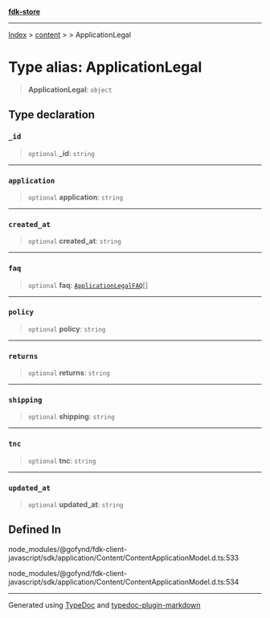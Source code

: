 [**fdk-store**](../../../README.md)
***

[Index](../../../API.md) > [content](../../README.md) > [<internal>](../README.md) > ApplicationLegal

# Type alias: ApplicationLegal

> **ApplicationLegal**: `object`

## Type declaration

### `_id`

> `optional` **\_id**: `string`

***

### `application`

> `optional` **application**: `string`

***

### `created_at`

> `optional` **created\_at**: `string`

***

### `faq`

> `optional` **faq**: [`ApplicationLegalFAQ`](type-alias.ApplicationLegalFAQ.md)[]

***

### `policy`

> `optional` **policy**: `string`

***

### `returns`

> `optional` **returns**: `string`

***

### `shipping`

> `optional` **shipping**: `string`

***

### `tnc`

> `optional` **tnc**: `string`

***

### `updated_at`

> `optional` **updated\_at**: `string`

## Defined In

node\_modules/@gofynd/fdk-client-javascript/sdk/application/Content/ContentApplicationModel.d.ts:533

node\_modules/@gofynd/fdk-client-javascript/sdk/application/Content/ContentApplicationModel.d.ts:534

***
Generated using [TypeDoc](https://typedoc.org/) and [typedoc-plugin-markdown](https://www.npmjs.com/package/typedoc-plugin-markdown)

